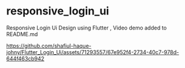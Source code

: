 # responsive_login_ui

Responsive Login Ui Design using Flutter , Video demo added to README.md



https://github.com/shafiul-haque-johny/Flutter_Login_Ui/assets/71293557/67e952f4-2734-40c7-978d-644f463cb942

